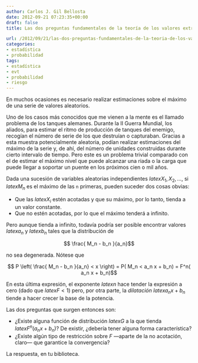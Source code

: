 ```yaml
---
author: Carlos J. Gil Bellosta
date: 2012-09-21 07:23:35+00:00
draft: false
title: Las dos preguntas fundamentales de la teoría de los valores extremos

url: /2012/09/21/las-dos-preguntas-fundamentales-de-la-teoria-de-los-valores-extremos/
categories:
- estadística
- probabilidad
tags:
- estadística
- evt
- probabilidad
- riesgo
---
```


En muchos ocasiones es necesario realizar estimaciones sobre el máximo de una serie de valores aleatorios.

Uno de los casos más conocidos que me vienen a la mente es el llamado problema de los tanques alemanes. Durante la II Guerra Mundial, los aliados, para estimar el ritmo de producción de tanques del enemigo, recogían el número de serie de los que destruían o capturaban. Gracias a esta muestra potencialmente aleatoria, podían realizar estimaciones del máximo de la serie y, de ahí, del número de unidades construidas durante cierto intervalo de tiempo. Pero este es un problema trivial comparado con el de estimar el máximo nivel que puede alcanzar una riada o la carga que puede llegar a soportar un puente en los próximos cien o mil años.

Dada una sucesión de variables aleatorias independientes $latex X_1, X_2,\dots$, si $latex M_n$ es el máximo de las `n` primeras, pueden suceder dos cosas obvias:

* Que las $latex X_i$ estén acotadas y que su máximo, por lo tanto, tienda a un valor constante.
* Que no estén acotadas, por lo que el máximo tenderá a infinito.

Pero aunque tienda a infinito, todavía podría ser posible encontrar valores $latex a_n$ y $latex b_n$ tales que la distribución de

$$ \frac{ M_n - b_n }{a_n}$$

no sea degenerada. Nótese que

$$ P \left( \frac{ M_n - b_n }{a_n} < x \right) = P( M_n < a_n x + b_n) = F^n( a_n x + b_n)$$

En esta última expresión, el exponente $latex n$ hace tender la expresión a cero (dado que $latex F < 1$) pero, por otra parte, la _dilatación_ $latex a_n x + b_n$ tiende a hacer crecer la base de la potencia.

Las dos preguntas que surgen entonces son:

* ¿Existe alguna función de distribución $latex G$ a la que tienda $latex F^n( a_n x + b_n)$? De existir, ¿debería tener alguna forma característica?
* ¿Existe algún tipo de restricción sobre _F_ —aparte de la no acotación, claro— que garantice la convergencia?

La respuesta, en tu biblioteca.

